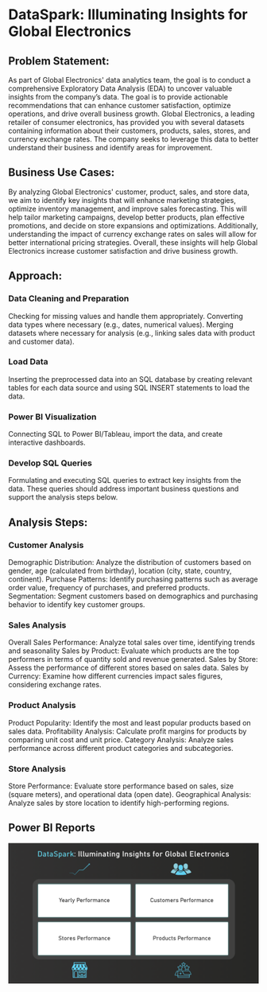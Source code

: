 
# DataSpark: Illuminating Insights for Global Electronics

## Problem Statement:
As part of Global Electronics' data analytics team, the goal is to conduct a comprehensive Exploratory Data Analysis (EDA) to uncover valuable insights from the company’s data. The goal is to provide actionable recommendations that can enhance customer satisfaction, optimize operations, and drive overall business growth.
Global Electronics, a leading retailer of consumer electronics, has provided you with several datasets containing information about their customers, products, sales, stores, and currency exchange rates. The company seeks to leverage this data to better understand their business and identify areas for improvement.

## Business Use Cases:
By analyzing Global Electronics' customer, product, sales, and store data, we aim to identify key insights that will enhance marketing strategies, optimize inventory management, and improve sales forecasting. This will help tailor marketing campaigns, develop better products, plan effective promotions, and decide on store expansions and optimizations. Additionally, understanding the impact of currency exchange rates on sales will allow for better international pricing strategies. Overall, these insights will help Global Electronics increase customer satisfaction and drive business growth.

## Approach:
### Data Cleaning and Preparation
Checking for missing values and handle them appropriately.
Converting data types where necessary (e.g., dates, numerical values).
Merging datasets where necessary for analysis (e.g., linking sales data with product and customer data).
### Load Data
Inserting the preprocessed data into an SQL database by creating relevant tables for each data source and using SQL INSERT statements to load the data.
### Power BI Visualization
 Connecting SQL to Power BI/Tableau, import the data, and create interactive dashboards.

### Develop SQL Queries
Formulating and executing SQL queries to extract key insights from the data. These queries should address important business questions and support the analysis steps below.

## Analysis Steps:

### Customer Analysis
Demographic Distribution: Analyze the distribution of customers based on gender, age (calculated from birthday), location (city, state, country, continent).
Purchase Patterns: Identify purchasing patterns such as average order value, frequency of purchases, and preferred products.
Segmentation: Segment customers based on demographics and purchasing behavior to identify key customer groups.
### Sales Analysis
Overall Sales Performance: Analyze total sales over time, identifying trends and seasonality
Sales by Product: Evaluate which products are the top performers in terms of quantity sold and revenue generated.
Sales by Store: Assess the performance of different stores based on sales data.
Sales by Currency: Examine how different currencies impact sales figures, considering exchange rates.
### Product Analysis
Product Popularity: Identify the most and least popular products based on sales data.
Profitability Analysis: Calculate profit margins for products by comparing unit cost and unit price.
Category Analysis: Analyze sales performance across different product categories and subcategories.
### Store Analysis
Store Performance: Evaluate store performance based on sales, size (square meters), and operational data (open date).
Geographical Analysis: Analyze sales by store location to identify high-performing regions.

## Power BI Reports 

![CHEESE!](DataSparkHP.png)

